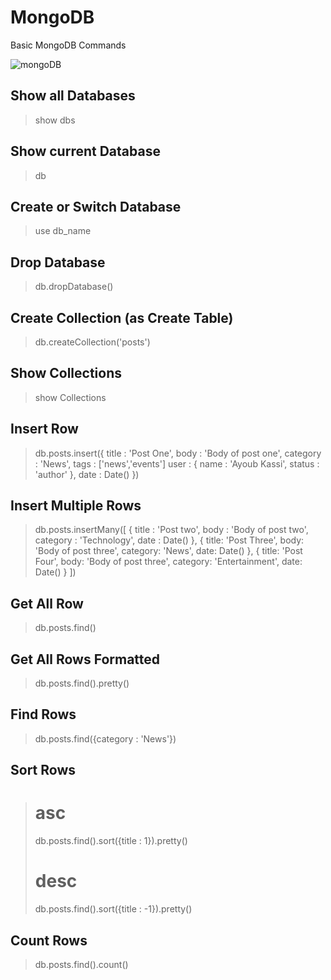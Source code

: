# MongoDB
Basic MongoDB Commands

![mongoDB](https://www.cloudsavvyit.com/p/uploads/2021/07/f5932bc2.jpg?width=1198&trim=1,1&bg-color=000&pad=1,1)

Show all Databases
---
> show dbs

Show current Database
---
> db

Create or Switch Database
---
> use db_name

Drop Database
---
> db.dropDatabase()

Create Collection (as Create Table)
---
> db.createCollection('posts')

Show Collections
---
> show Collections

Insert Row
---
> db.posts.insert({
  title : 'Post One',
  body : 'Body of post one',
  category : 'News',
  tags : ['news','events']
  user : {
  name : 'Ayoub Kassi',
  status : 'author'
},
  date : Date()
})

Insert Multiple Rows
---
> db.posts.insertMany([
{
  title : 'Post two',
  body : 'Body of post two',
  category : 'Technology',
  date : Date()
},
  {
    title: 'Post Three',
    body: 'Body of post three',
    category: 'News',
    date: Date()
  },
  {
    title: 'Post Four',
    body: 'Body of post three',
    category: 'Entertainment',
    date: Date()
  }
])

Get All Row
---
> db.posts.find()

Get All Rows Formatted
---
> db.posts.find().pretty()

Find Rows
---
> db.posts.find({category : 'News'})

Sort Rows
---
> # asc
> db.posts.find().sort({title : 1}).pretty()
> # desc
> db.posts.find().sort({title : -1}).pretty()

Count Rows
---
> db.posts.find().count()
